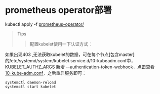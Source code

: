 # prometheus operator部署


 kubectl apply -f [prometheus-operator/](prometheus-operator)


>Tips
>>配置kubelet使用一下认证方式：

   如果出现403 ,无法获取kubelet的数据，可在每个节点[包含master]的/etc/systemd/system/kubelet.service.d/10-kubeadm.conf中，KUBELET_AUTHZ_ARGS 新增 --authentication-token-webhook，[点击查看10-kube-adm.conf](10-kubeadm.conf)，之后重启服务即可：
    
    systemctl daemon-reload
    systemctl start kubelet